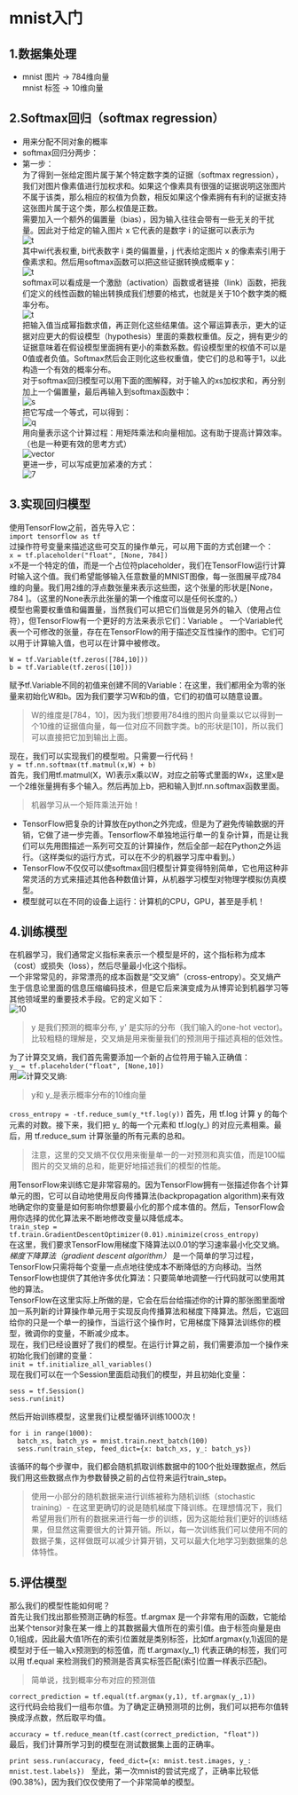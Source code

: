# mnist入门
## 1.数据集处理
* mnist 图片 -> 784维向量  
mnist 标签 -> 10维向量
## 2.Softmax回归（softmax regression）
* 用来分配不同对象的概率
* softmax回归分两步：
* 第一步：  
为了得到一张给定图片属于某个特定数字类的证据（softmax regression），我们对图片像素值进行加权求和。如果这个像素具有很强的证据说明这张图片不属于该类，那么相应的权值为负数，相反如果这个像素拥有有利的证据支持这张图片属于这个类，那么权值是正数。    
需要加入一个额外的偏置量（bias），因为输入往往会带有一些无关的干扰量。因此对于给定的输入图片 x 它代表的是数字 i 的证据可以表示为  
![t](http://www.tensorfly.cn/tfdoc/images/mnist1.png)  
其中wi代表权重, bi代表数字 i 类的偏置量，j 代表给定图片 x 的像素索引用于像素求和。然后用softmax函数可以把这些证据转换成概率 y：  
![t](http://www.tensorfly.cn/tfdoc/images/mnist4.png)  
softmax可以看成是一个激励（activation）函数或者链接（link）函数，把我们定义的线性函数的输出转换成我们想要的格式，也就是关于10个数字类的概率分布。  
![t](http://www.tensorfly.cn/tfdoc/images/mnist5.png)  
把输入值当成幂指数求值，再正则化这些结果值。这个幂运算表示，更大的证据对应更大的假设模型（hypothesis）里面的乘数权重值。反之，拥有更少的证据意味着在假设模型里面拥有更小的乘数系数。假设模型里的权值不可以是0值或者负值。Softmax然后会正则化这些权重值，使它们的总和等于1，以此构造一个有效的概率分布。  
对于softmax回归模型可以用下面的图解释，对于输入的xs加权求和，再分别加上一个偏置量，最后再输入到softmax函数中：  
![s](http://www.tensorfly.cn/tfdoc/images/softmax-regression-scalargraph.png)  
把它写成一个等式，可以得到：  
![q](http://www.tensorfly.cn/tfdoc/images/softmax-regression-scalarequation.png)  
用向量表示这个计算过程：用矩阵乘法和向量相加。这有助于提高计算效率。（也是一种更有效的思考方式）  
![vector](http://www.tensorfly.cn/tfdoc/images/softmax-regression-vectorequation.png)  
更进一步，可以写成更加紧凑的方式：  
![7](http://www.tensorfly.cn/tfdoc/images/mnist7.png)
## 3.实现回归模型  
使用TensorFlow之前，首先导入它：  
`import tensorflow as tf`  
过操作符号变量来描述这些可交互的操作单元，可以用下面的方式创建一个：  
`x = tf.placeholder("float", [None, 784])`  
x不是一个特定的值，而是一个占位符placeholder，我们在TensorFlow运行计算时输入这个值。我们希望能够输入任意数量的MNIST图像，每一张图展平成784维的向量。我们用2维的浮点数张量来表示这些图，这个张量的形状是[None，784 ]。（这里的None表示此张量的第一个维度可以是任何长度的。）  
模型也需要权重值和偏置量，当然我们可以把它们当做是另外的输入（使用占位符），但TensorFlow有一个更好的方法来表示它们：Variable 。 一个Variable代表一个可修改的张量，存在在TensorFlow的用于描述交互性操作的图中。它们可以用于计算输入值，也可以在计算中被修改。  
```
W = tf.Variable(tf.zeros([784,10]))
b = tf.Variable(tf.zeros([10]))
```
赋予tf.Variable不同的初值来创建不同的Variable：在这里，我们都用全为零的张量来初始化W和b。因为我们要学习W和b的值，它们的初值可以随意设置。  
> W的维度是[784，10]，因为我们想要用784维的图片向量乘以它以得到一个10维的证据值向量，每一位对应不同数字类。b的形状是[10]，所以我们可以直接把它加到输出上面。  

现在，我们可以实现我们的模型啦。只需要一行代码！  
`y = tf.nn.softmax(tf.matmul(x,W) + b)`  
首先，我们用tf.matmul(X，W)表示x乘以W，对应之前等式里面的Wx，这里x是一个2维张量拥有多个输入。然后再加上b，把和输入到tf.nn.softmax函数里面。
> 机器学习从一个矩阵乘法开始！

* TensorFlow把复杂的计算放在python之外完成，但是为了避免传输数据的开销，它做了进一步完善。Tensorflow不单独地运行单一的复杂计算，而是让我们可以先用图描述一系列可交互的计算操作，然后全部一起在Python之外运行。（这样类似的运行方式，可以在不少的机器学习库中看到。） 
* TensorFlow不仅仅可以使softmax回归模型计算变得特别简单，它也用这种非常灵活的方式来描述其他各种数值计算，从机器学习模型对物理学模拟仿真模型。  
* 模型就可以在不同的设备上运行：计算机的CPU，GPU，甚至是手机！
## 4.训练模型  
在机器学习，我们通常定义指标来表示一个模型是坏的，这个指标称为成本（cost）或损失（loss），然后尽量最小化这个指标。  
一个非常常见的，非常漂亮的成本函数是“交叉熵”（cross-entropy）。交叉熵产生于信息论里面的信息压缩编码技术，但是它后来演变成为从博弈论到机器学习等其他领域里的重要技术手段。它的定义如下：  
![10](http://www.tensorfly.cn/tfdoc/images/mnist10.png)  
> y 是我们预测的概率分布, y' 是实际的分布（我们输入的one-hot vector)。比较粗糙的理解是，交叉熵是用来衡量我们的预测用于描述真相的低效性。

为了计算交叉熵，我们首先需要添加一个新的占位符用于输入正确值：  
`y_ = tf.placeholder("float", [None,10])`  
用![](http://www.tensorfly.cn/tfdoc/images/mnist9.png)计算交叉熵:  
> y和 y_是表示概率分布的10维向量

`cross_entropy = -tf.reduce_sum(y_*tf.log(y))` 
首先，用 tf.log 计算 y 的每个元素的对数。接下来，我们把 y_ 的每一个元素和 tf.log(y_) 的对应元素相乘。最后，用 tf.reduce_sum 计算张量的所有元素的总和。
> 注意，这里的交叉熵不仅仅用来衡量单一的一对预测和真实值，而是100幅图片的交叉熵的总和，能更好地描述我们的模型的性能。

用TensorFlow来训练它是非常容易的。因为TensorFlow拥有一张描述你各个计算单元的图，它可以自动地使用反向传播算法(backpropagation algorithm)来有效地确定你的变量是如何影响你想要最小化的那个成本值的。然后，TensorFlow会用你选择的优化算法来不断地修改变量以降低成本。  
`train_step = tf.train.GradientDescentOptimizer(0.01).minimize(cross_entropy)`  
在这里，我们要求TensorFlow用梯度下降算法以0.01的学习速率最小化交叉熵。  
_梯度下降算法（gradient descent algorithm）_
是一个简单的学习过程，TensorFlow只需将每个变量一点点地往使成本不断降低的方向移动。当然TensorFlow也提供了其他许多优化算法：只要简单地调整一行代码就可以使用其他的算法。  
TensorFlow在这里实际上所做的是，它会在后台给描述你的计算的那张图里面增加一系列新的计算操作单元用于实现反向传播算法和梯度下降算法。然后，它返回给你的只是一个单一的操作，当运行这个操作时，它用梯度下降算法训练你的模型，微调你的变量，不断减少成本。  
现在，我们已经设置好了我们的模型。在运行计算之前，我们需要添加一个操作来初始化我们创建的变量：  
`init = tf.initialize_all_variables()`  
现在我们可以在一个Session里面启动我们的模型，并且初始化变量：  
```
sess = tf.Session()
sess.run(init)
```   
然后开始训练模型，这里我们让模型循环训练1000次！  
```
for i in range(1000):
  batch_xs, batch_ys = mnist.train.next_batch(100)
  sess.run(train_step, feed_dict={x: batch_xs, y_: batch_ys})
```   
该循环的每个步骤中，我们都会随机抓取训练数据中的100个批处理数据点，然后我们用这些数据点作为参数替换之前的占位符来运行train_step。  
> 使用一小部分的随机数据来进行训练被称为随机训练（stochastic training）- 在这里更确切的说是随机梯度下降训练。在理想情况下，我们希望用我们所有的数据来进行每一步的训练，因为这能给我们更好的训练结果，但显然这需要很大的计算开销。所以，每一次训练我们可以使用不同的数据子集，这样做既可以减少计算开销，又可以最大化地学习到数据集的总体特性。

## 5.评估模型
那么我们的模型性能如何呢？  
首先让我们找出那些预测正确的标签。tf.argmax 是一个非常有用的函数，它能给出某个tensor对象在某一维上的其数据最大值所在的索引值。由于标签向量是由0,1组成，因此最大值1所在的索引位置就是类别标签，比如tf.argmax(y,1)返回的是模型对于任一输入x预测到的标签值，而 tf.argmax(y_,1) 代表正确的标签，我们可以用 tf.equal 来检测我们的预测是否真实标签匹配(索引位置一样表示匹配)。  
> 简单说，找到概率分布对应的预测值

`correct_prediction = tf.equal(tf.argmax(y,1), tf.argmax(y_,1))`  
这行代码会给我们一组布尔值。为了确定正确预测项的比例，我们可以把布尔值转换成浮点数，然后取平均值。  
  
`accuracy = tf.reduce_mean(tf.cast(correct_prediction, "float"))`  
最后，我们计算所学习到的模型在测试数据集上面的正确率。  
  
`print sess.run(accuracy, feed_dict={x: mnist.test.images, y_: mnist.test.labels})`  
至此，第一次mnist的尝试完成了，正确率比较低(90.38%)，因为我们仅仅使用了一个非常简单的模型。
